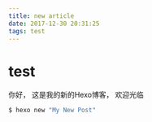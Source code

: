 ```yaml
---
title: new article
date: 2017-12-30 20:31:25
tags: test
---
```


# test

你好， 这是我的新的Hexo博客， 欢迎光临

``` bash
$ hexo new "My New Post"
```